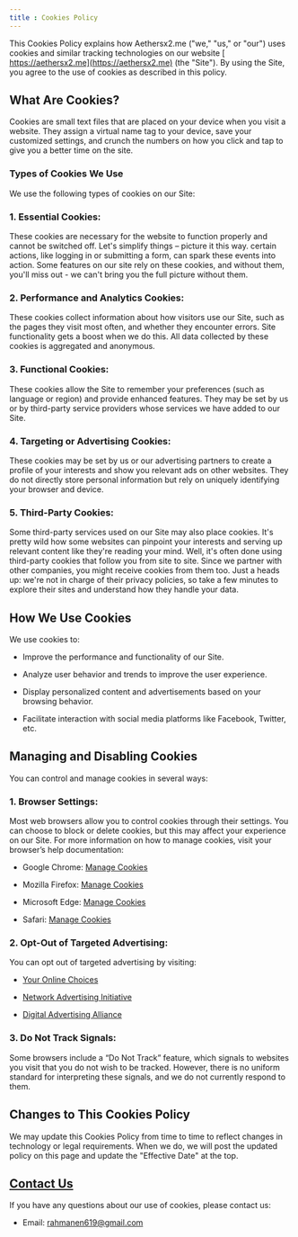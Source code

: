 ```yaml
---
title : Cookies Policy
---
```


This Cookies Policy explains how Aethersx2.me ("we," "us," or "our") uses cookies and similar tracking technologies on our website [ https://aethersx2.me](https://aethersx2.me) (the "Site"). By using the Site, you agree to the use of cookies as described in this policy.

## What Are Cookies?

Cookies are small text files that are placed on your device when you visit a website. They assign a virtual name tag to your device, save your customized settings, and crunch the numbers on how you click and tap to give you a better time on the site.

### Types of Cookies We Use

We use the following types of cookies on our Site:

### 1. **Essential Cookies:**

These cookies are necessary for the website to function properly and cannot be switched off. Let's simplify things – picture it this way. certain actions, like logging in or submitting a form, can spark these events into action. Some features on our site rely on these cookies, and without them, you'll miss out - we can't bring you the full picture without them.

### 2. **Performance and Analytics Cookies:**

These cookies collect information about how visitors use our Site, such as the pages they visit most often, and whether they encounter errors. Site functionality gets a boost when we do this. All data collected by these cookies is aggregated and anonymous.

### 3. **Functional Cookies:**

These cookies allow the Site to remember your preferences (such as language or region) and provide enhanced features. They may be set by us or by third-party service providers whose services we have added to our Site.

### 4. **Targeting or Advertising Cookies:**

These cookies may be set by us or our advertising partners to create a profile of your interests and show you relevant ads on other websites. They do not directly store personal information but rely on uniquely identifying your browser and device.

### 5. **Third-Party Cookies:**

Some third-party services used on our Site may also place cookies. It's pretty wild how some websites can pinpoint your interests and serving up relevant content like they're reading your mind. Well, it's often done using third-party cookies that follow you from site to site. Since we partner with other companies, you might receive cookies from them too. Just a heads up: we're not in charge of their privacy policies, so take a few minutes to explore their sites and understand how they handle your data.

## How We Use Cookies

We use cookies to:

- Improve the performance and functionality of our Site.

- Analyze user behavior and trends to improve the user experience.

- Display personalized content and advertisements based on your browsing behavior.

- Facilitate interaction with social media platforms like Facebook, Twitter, etc.

## Managing and Disabling Cookies

You can control and manage cookies in several ways:

### 1. **Browser Settings:**

Most web browsers allow you to control cookies through their settings. You can choose to block or delete cookies, but this may affect your experience on our Site. For more information on how to manage cookies, visit your browser’s help documentation:

- Google Chrome: [Manage Cookies]( https://support.google.com/chrome/answer/95647?hl=en )

- Mozilla Firefox: [Manage Cookies]( https://support.mozilla.org/en-US/kb/enable-and-disable-cookies-website-preferences )

- Microsoft Edge: [Manage Cookies]( https://support.microsoft.com/en-us/microsoft-edge/delete-cookies-in-microsoft-edge-63947406-40ac-c3b8-57b9-2a946a29ae09 )

- Safari: [Manage Cookies]( https://support.apple.com/en-gb/guide/safari/sfri11471/mac )

### 2. **Opt-Out of Targeted Advertising:**

You can opt out of targeted advertising by visiting:

- [Your Online Choices]( https://www.youronlinechoices.com/ )

- [Network Advertising Initiative]( http://www.networkadvertising.org/choices/ )

- [Digital Advertising Alliance]( https://optout.aboutads.info/ )

### 3. **Do Not Track Signals:**

Some browsers include a “Do Not Track” feature, which signals to websites you visit that you do not wish to be tracked. However, there is no uniform standard for interpreting these signals, and we do not currently respond to them.

## Changes to This Cookies Policy

We may update this Cookies Policy from time to time to reflect changes in technology or legal requirements. When we do, we will post the updated policy on this page and update the "Effective Date" at the top.

## [Contact Us](/contact)

If you have any questions about our use of cookies, please contact us:

- Email: rahmanen619@gmail.com